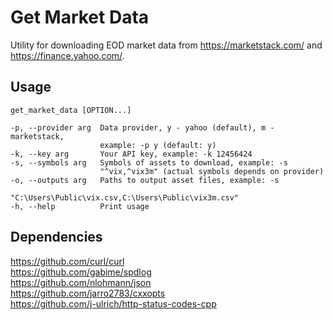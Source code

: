 # Get Market Data
Utility for downloading EOD market data from https://marketstack.com/ and https://finance.yahoo.com/.

## Usage

    get_market_data [OPTION...]

    -p, --provider arg  Data provider, y - yahoo (default), m - marketstack,
                        example: -p y (default: y)  
    -k, --key arg       Your API key, example: -k 12456424  
    -s, --symbols arg   Symbols of assets to download, example: -s
                        "^vix,^vix3m" (actual symbols depends on provider)  
    -o, --outputs arg   Paths to output asset files, example: -s
                        "C:\Users\Public\vix.csv,C:\Users\Public\vix3m.csv"  
    -h, --help          Print usage  

## Dependencies

https://github.com/curl/curl  
https://github.com/gabime/spdlog  
https://github.com/nlohmann/json  
https://github.com/jarro2783/cxxopts  
https://github.com/j-ulrich/http-status-codes-cpp